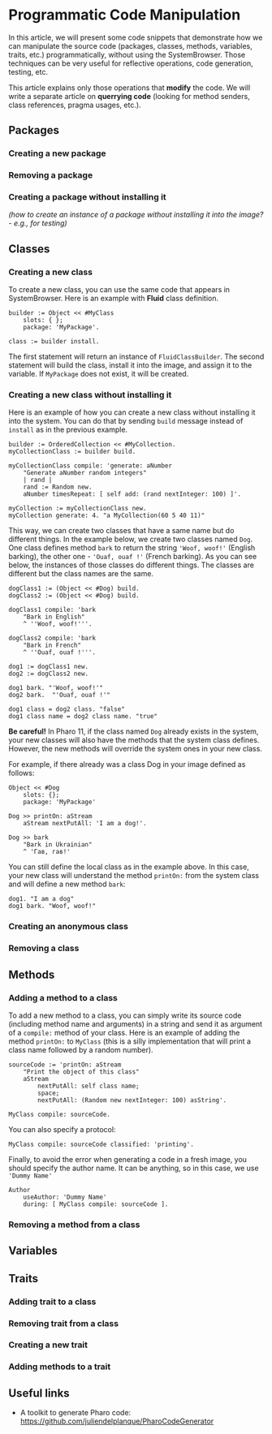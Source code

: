 # Programmatic Code Manipulation

In this article, we will present some code snippets that demonstrate how we can manipulate the source code (packages, classes, methods, variables, traits, etc.) programmatically, without using the SystemBrowser. Those techniques can be very useful for reflective operations, code generation, testing, etc.

This article explains only those operations that **modify** the code. We will write a separate article on **querrying code** (looking for method senders, class references, pragma usages, etc.).

## Packages

### Creating a new package

### Removing a package

### Creating a package without installing it

_(how to create an instance of a package without installing it into the image? - e.g., for testing)_

## Classes

### Creating a new class

To create a new class, you can use the same code that appears in SystemBrowser. Here is an example with **Fluid** class definition.

```st
builder := Object << #MyClass	slots: { };	package: 'MyPackage'.	class := builder install.
```

The first statement will return an instance of `FluidClassBuilder`. The second statement will build the class, install it into the image, and assign it to the variable. If `MyPackage` does not exist, it will be created.

### Creating a new class without installing it

Here is an example of how you can create a new class without installing it into the system. You can do that by sending `build` message instead of `install` as in the previous example.

```st
builder := OrderedCollection << #MyCollection.myCollectionClass := builder build.myCollectionClass compile: 'generate: aNumber    "Generate aNumber random integers"    | rand |    rand := Random new.    aNumber timesRepeat: [ self add: (rand nextInteger: 100) ]'.	myCollection := myCollectionClass new.myCollection generate: 4. "a MyCollection(60 5 40 11)"
```

This way, we can create two classes that have a same name but do different things. In the example below, we create two classes named `Dog`. One class defines method `bark` to return the string `'Woof, woof!'` (English barking), the other one - `'Ouaf, ouaf !'` (French barking). As you can see below, the instances of those classes do different things. The classes are different but the class names are the same.

```st
dogClass1 := (Object << #Dog) build.dogClass2 := (Object << #Dog) build.dogClass1 compile: 'bark    "Bark in English"    ^ ''Woof, woof!'''.dogClass2 compile: 'bark    "Bark in French"    ^ ''Ouaf, ouaf !'''.dog1 := dogClass1 new.dog2 := dogClass2 new.dog1 bark. "'Woof, woof!'"dog2 bark.  "'Ouaf, ouaf !'"

dog1 class = dog2 class. "false"dog1 class name = dog2 class name. "true"
```

**Be careful!** In Pharo 11, if the class named `Dog` already exists in the system, your new classes will also have the methods that the system class defines. However, the new methods will override the system ones in your new class.

For example, if there already was a class Dog in your image defined as follows:

```st
Object << #Dog    slots: {};    package: 'MyPackage'
    
Dog >> printOn: aStream    aStream nextPutAll: 'I am a dog!'.

Dog >> bark    "Bark in Ukrainian"    ^ 'Гав, гав!'
```

You can still define the local class as in the example above. In this case, your new class will understand the method `printOn:` from the system class and will define a new method `bark`:

```st
dog1. "I am a dog"
dog1 bark. "Woof, woof!"
```

### Creating an anonymous class

### Removing a class

## Methods

### Adding a method to a class

To add a new method to a class, you can simply write its source code (including method name and arguments) in a string and send it as argument of a `compile:` method of your class. Here is an example of adding the method `printOn:` to `MyClass` (this is a silly implementation that will print a class name followed by a random number).

```st
sourceCode := 'printOn: aStream	"Print the object of this class"	aStream	    nextPutAll: self class name;	    space;	    nextPutAll: (Random new nextInteger: 100) asString'.

MyClass compile: sourceCode.
```

You can also specify a protocol:

```st
MyClass compile: sourceCode classified: 'printing'.
```

Finally, to avoid the error when generating a code in a fresh image, you should specify the author name. It can be anything, so in this case, we use `'Dummy Name'`

```st
Author 
    useAuthor: 'Dummy Name'
    during: [ MyClass compile: sourceCode ].
```

### Removing a method from a class

## Variables

## Traits

### Adding trait to a class

### Removing trait from a class

### Creating a new trait

### Adding methods to a trait

## Useful links

- A toolkit to generate Pharo code: <https://github.com/juliendelplanque/PharoCodeGenerator>